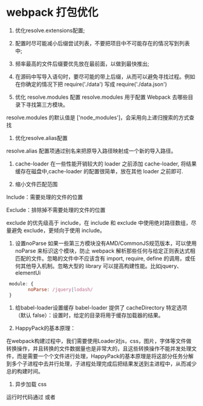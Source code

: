 # webpack 打包优化

1. 优化resolve.extensions配置;

1. 配置时尽可能减小后缀尝试列表，不要把项目中不可能存在的情况写到列表中;

1. 频率最高的文件后缀要优先放在最前面，以做到最快推出;

1. 在源码中写导入语句时，要尽可能的带上后缀，从而可以避免寻找过程。例如在你确定的情况下把 require('./data') 写成 require('./data.json')

1. 优化 resolve.modules 配置
resolve.modules 用于配置 Webpack 去哪些目录下寻找第三方模块。

resolve.modules 的默认值是 ['node_modules']，会采用向上递归搜索的方式查找

1. 优化resolve.alias配置

resolve.alias 配置项通过别名来把原导入路径映射成一个新的导入路径。

1. cache-loader
  在一些性能开销较大的 loader 之前添加 cache-loader, 将结果缓存在磁盘中,cache-loader 的配置很简单，放在其他 loader 之前即可.

1. 缩小文件匹配范围

Include：需要处理的文件的位置

Exclude：排除掉不需要处理的文件的位置

exclude 的优先级高于 include，在 include 和 exclude 中使用绝对路径数组，尽量避免 exclude，更倾向于使用 include。

1. 设置noParse
如果一些第三方模块没有AMD/CommonJS规范版本，可以使用 noParse 来标识这个模块，防止 webpack 解析那些任何与给定正则表达式相匹配的文件。忽略的文件中不应该含有 import, require, define 的调用，或任何其他导入机制。忽略大型的 library 可以提高构建性能。比如jquery、elementUi

```js
 module: {
        noParse: /jquery|lodash/
 }
```

1. 给babel-loader设置缓存
babel-loader 提供了 cacheDirectory 特定选项（默认 false）：设置时，给定的目录将用于缓存加载器的结果。

1. HappyPack的基本原理：

在webpack构建过程中，我们需要使用Loader对js，css，图片，字体等文件做转换操作，并且转换的文件数据量也是非常大的，且这些转换操作不能并发处理文件，而是需要一个个文件进行处理，HappyPack的基本原理是将这部分任务分解到多个子进程中去并行处理，子进程处理完成后把结果发送到主进程中，从而减少总的构建时间。

1. 异步加载 css

运行时代码通过 <link> 或者<style> 标签检测已经添加的 CSS。

```js
function recursiveIssuer(m) {
  if (m.issuer) {
    return recursiveIssuer(m.issuer);
  } else if (m.name) {
    return m.name;
  } else {
    return false;
  }
}
const MiniCssExtractPlugin = require('mini-css-extract-plugin');
  optimization: {
    splitChunks: {
      cacheGroups: {
        fooStyles: {
          name: 'foo',
          test: (m,c,entry = 'foo') => m.constructor.name === 'CssModule' && recursiveIssuer(m) === entry,
          chunks: 'all',
          enforce: true
        },
        barStyles: {
          name: 'bar',
          test: (m,c,entry = 'bar') => m.constructor.name === 'CssModule' && recursiveIssuer(m) === entry,
          chunks: 'all',
          enforce: true
        }
      }
    }


```

1. 生产模式压缩

```js
  const CssMinimizerPlugin = require('css-minimizer-webpack-plugin');

  optimization: {
    minimizer: [
      // For webpack@5 you can use the `...` syntax to extend existing minimizers (i.e. `terser-webpack-plugin`), uncomment the next line
      // `...`
      new CssMinimizerPlugin(),
    ],
  },
```

1. ignorePlugin

```js
//webpack.config.js
module.exports = {
    //...
    plugins: [
        //忽略 moment 下的 ./locale 目录
        new webpack.IgnorePlugin(/^\.\/locale$/, /moment$/)
    ]
}

import moment from 'moment';
import 'moment/locale/zh-cn';// 手动引入
```

复制代码index.js 中只引入 moment，打包出来的 bundle.js 大小为 263KB，如果配置了 IgnorePlugin，单独引入 moment/locale/zh-cn，构建出来的包大小为 55KB。

1. DllPlugin

用专门用于编译动态链接库,  可以将 react 和 react-dom 单独打包成一个动态链接库
